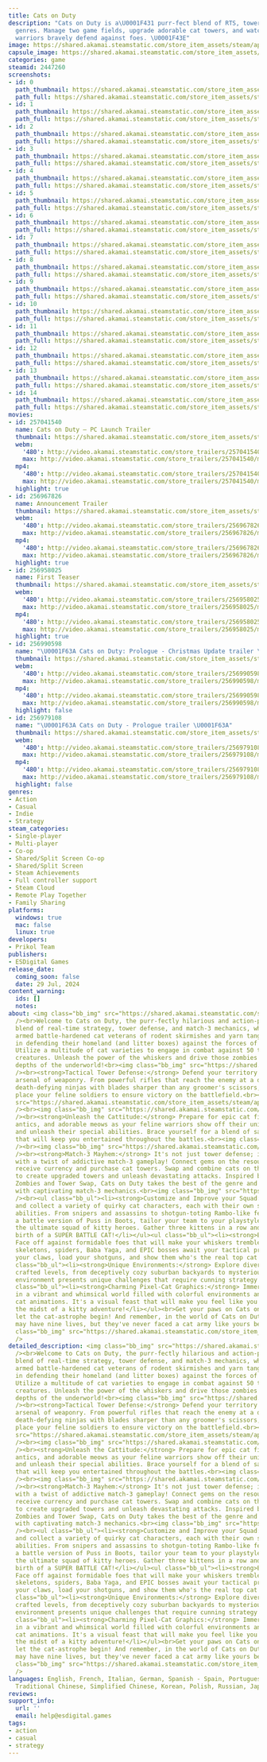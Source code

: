 ```yaml
---
title: Cats on Duty
description: "Cats on Duty is a\U0001F431 purr-fect blend of RTS, tower defense, game
  genres. Manage two game fields, upgrade adorable cat towers, and watch your fluffy
  warriors bravely defend against foes. \U0001F43E"
image: https://shared.akamai.steamstatic.com/store_item_assets/steam/apps/2447260/header.jpg?t=1730898256
capsule_image: https://shared.akamai.steamstatic.com/store_item_assets/steam/apps/2447260/9b97e72a381b1ed0511d5972bd5952b72f9dad6d/capsule_231x87.jpg?t=1730898256
categories: game
steamid: 2447260
screenshots:
- id: 0
  path_thumbnail: https://shared.akamai.steamstatic.com/store_item_assets/steam/apps/2447260/ss_1ce2f96c29eff10a5568a5426850ae9798d1362a.600x338.jpg?t=1730898256
  path_full: https://shared.akamai.steamstatic.com/store_item_assets/steam/apps/2447260/ss_1ce2f96c29eff10a5568a5426850ae9798d1362a.1920x1080.jpg?t=1730898256
- id: 1
  path_thumbnail: https://shared.akamai.steamstatic.com/store_item_assets/steam/apps/2447260/ss_e1087dd45f3c3d8f2eeb085b50f55e1e3d3a13b7.600x338.jpg?t=1730898256
  path_full: https://shared.akamai.steamstatic.com/store_item_assets/steam/apps/2447260/ss_e1087dd45f3c3d8f2eeb085b50f55e1e3d3a13b7.1920x1080.jpg?t=1730898256
- id: 2
  path_thumbnail: https://shared.akamai.steamstatic.com/store_item_assets/steam/apps/2447260/ss_2b0073dd1d44c61da5b9064d6608dbbabddd70ba.600x338.jpg?t=1730898256
  path_full: https://shared.akamai.steamstatic.com/store_item_assets/steam/apps/2447260/ss_2b0073dd1d44c61da5b9064d6608dbbabddd70ba.1920x1080.jpg?t=1730898256
- id: 3
  path_thumbnail: https://shared.akamai.steamstatic.com/store_item_assets/steam/apps/2447260/ss_bc4b87feee15177c37ffbd9746fce51fbba178cf.600x338.jpg?t=1730898256
  path_full: https://shared.akamai.steamstatic.com/store_item_assets/steam/apps/2447260/ss_bc4b87feee15177c37ffbd9746fce51fbba178cf.1920x1080.jpg?t=1730898256
- id: 4
  path_thumbnail: https://shared.akamai.steamstatic.com/store_item_assets/steam/apps/2447260/ss_384845da918650d51c7b7cd9f23aa9e6f23e0677.600x338.jpg?t=1730898256
  path_full: https://shared.akamai.steamstatic.com/store_item_assets/steam/apps/2447260/ss_384845da918650d51c7b7cd9f23aa9e6f23e0677.1920x1080.jpg?t=1730898256
- id: 5
  path_thumbnail: https://shared.akamai.steamstatic.com/store_item_assets/steam/apps/2447260/ss_506eba2b8f7b10620c26387f141ca0fa20ad1ac6.600x338.jpg?t=1730898256
  path_full: https://shared.akamai.steamstatic.com/store_item_assets/steam/apps/2447260/ss_506eba2b8f7b10620c26387f141ca0fa20ad1ac6.1920x1080.jpg?t=1730898256
- id: 6
  path_thumbnail: https://shared.akamai.steamstatic.com/store_item_assets/steam/apps/2447260/ss_a5595eba785f9cfa0686b1e7e9b2f1301cb61f6a.600x338.jpg?t=1730898256
  path_full: https://shared.akamai.steamstatic.com/store_item_assets/steam/apps/2447260/ss_a5595eba785f9cfa0686b1e7e9b2f1301cb61f6a.1920x1080.jpg?t=1730898256
- id: 7
  path_thumbnail: https://shared.akamai.steamstatic.com/store_item_assets/steam/apps/2447260/ss_1d446a95503b22d54d59d1fdceba97770df33ba2.600x338.jpg?t=1730898256
  path_full: https://shared.akamai.steamstatic.com/store_item_assets/steam/apps/2447260/ss_1d446a95503b22d54d59d1fdceba97770df33ba2.1920x1080.jpg?t=1730898256
- id: 8
  path_thumbnail: https://shared.akamai.steamstatic.com/store_item_assets/steam/apps/2447260/ss_52063350eb50b0e2d720d69c70208dfd82ed9502.600x338.jpg?t=1730898256
  path_full: https://shared.akamai.steamstatic.com/store_item_assets/steam/apps/2447260/ss_52063350eb50b0e2d720d69c70208dfd82ed9502.1920x1080.jpg?t=1730898256
- id: 9
  path_thumbnail: https://shared.akamai.steamstatic.com/store_item_assets/steam/apps/2447260/ss_4944e72dff7d2cb6a2ad36728282a68514c17075.600x338.jpg?t=1730898256
  path_full: https://shared.akamai.steamstatic.com/store_item_assets/steam/apps/2447260/ss_4944e72dff7d2cb6a2ad36728282a68514c17075.1920x1080.jpg?t=1730898256
- id: 10
  path_thumbnail: https://shared.akamai.steamstatic.com/store_item_assets/steam/apps/2447260/ss_c6c51fc416193702c893120d007ee429e8d0d33e.600x338.jpg?t=1730898256
  path_full: https://shared.akamai.steamstatic.com/store_item_assets/steam/apps/2447260/ss_c6c51fc416193702c893120d007ee429e8d0d33e.1920x1080.jpg?t=1730898256
- id: 11
  path_thumbnail: https://shared.akamai.steamstatic.com/store_item_assets/steam/apps/2447260/ss_42d6f46a741f622b1963b3abb16269359a208138.600x338.jpg?t=1730898256
  path_full: https://shared.akamai.steamstatic.com/store_item_assets/steam/apps/2447260/ss_42d6f46a741f622b1963b3abb16269359a208138.1920x1080.jpg?t=1730898256
- id: 12
  path_thumbnail: https://shared.akamai.steamstatic.com/store_item_assets/steam/apps/2447260/ss_94d2e852ac592a399b7256895a8ced98a2fe7c30.600x338.jpg?t=1730898256
  path_full: https://shared.akamai.steamstatic.com/store_item_assets/steam/apps/2447260/ss_94d2e852ac592a399b7256895a8ced98a2fe7c30.1920x1080.jpg?t=1730898256
- id: 13
  path_thumbnail: https://shared.akamai.steamstatic.com/store_item_assets/steam/apps/2447260/ss_bc30ece58fcb0096305e91af3a3e0cd4f5d1a5ac.600x338.jpg?t=1730898256
  path_full: https://shared.akamai.steamstatic.com/store_item_assets/steam/apps/2447260/ss_bc30ece58fcb0096305e91af3a3e0cd4f5d1a5ac.1920x1080.jpg?t=1730898256
- id: 14
  path_thumbnail: https://shared.akamai.steamstatic.com/store_item_assets/steam/apps/2447260/ss_a5005368cafd3a1d3aa2a68e1ea1d03c4e3216c2.600x338.jpg?t=1730898256
  path_full: https://shared.akamai.steamstatic.com/store_item_assets/steam/apps/2447260/ss_a5005368cafd3a1d3aa2a68e1ea1d03c4e3216c2.1920x1080.jpg?t=1730898256
movies:
- id: 257041540
  name: Cats on Duty — PC Launch Trailer
  thumbnail: https://shared.akamai.steamstatic.com/store_item_assets/steam/apps/257041540/movie.293x165.jpg?t=1722273098
  webm:
    '480': http://video.akamai.steamstatic.com/store_trailers/257041540/movie480_vp9.webm?t=1722273098
    max: http://video.akamai.steamstatic.com/store_trailers/257041540/movie_max_vp9.webm?t=1722273098
  mp4:
    '480': http://video.akamai.steamstatic.com/store_trailers/257041540/movie480.mp4?t=1722273098
    max: http://video.akamai.steamstatic.com/store_trailers/257041540/movie_max.mp4?t=1722273098
  highlight: true
- id: 256967826
  name: Announcement Trailer
  thumbnail: https://shared.akamai.steamstatic.com/store_item_assets/steam/apps/256967826/movie.293x165.jpg?t=1698682516
  webm:
    '480': http://video.akamai.steamstatic.com/store_trailers/256967826/movie480_vp9.webm?t=1698682516
    max: http://video.akamai.steamstatic.com/store_trailers/256967826/movie_max_vp9.webm?t=1698682516
  mp4:
    '480': http://video.akamai.steamstatic.com/store_trailers/256967826/movie480.mp4?t=1698682516
    max: http://video.akamai.steamstatic.com/store_trailers/256967826/movie_max.mp4?t=1698682516
  highlight: true
- id: 256958025
  name: First Teaser
  thumbnail: https://shared.akamai.steamstatic.com/store_item_assets/steam/apps/256958025/movie.293x165.jpg?t=1689860726
  webm:
    '480': http://video.akamai.steamstatic.com/store_trailers/256958025/movie480_vp9.webm?t=1689860726
    max: http://video.akamai.steamstatic.com/store_trailers/256958025/movie_max_vp9.webm?t=1689860726
  mp4:
    '480': http://video.akamai.steamstatic.com/store_trailers/256958025/movie480.mp4?t=1689860726
    max: http://video.akamai.steamstatic.com/store_trailers/256958025/movie_max.mp4?t=1689860726
  highlight: true
- id: 256990598
  name: "\U0001F63A Cats on Duty: Prologue - Christmas Update trailer \U0001F63A"
  thumbnail: https://shared.akamai.steamstatic.com/store_item_assets/steam/apps/256990598/movie.293x165.jpg?t=1703240908
  webm:
    '480': http://video.akamai.steamstatic.com/store_trailers/256990598/movie480_vp9.webm?t=1703240908
    max: http://video.akamai.steamstatic.com/store_trailers/256990598/movie_max_vp9.webm?t=1703240908
  mp4:
    '480': http://video.akamai.steamstatic.com/store_trailers/256990598/movie480.mp4?t=1703240908
    max: http://video.akamai.steamstatic.com/store_trailers/256990598/movie_max.mp4?t=1703240908
  highlight: false
- id: 256979108
  name: "\U0001F63A Cats on Duty - Prologue trailer \U0001F63A"
  thumbnail: https://shared.akamai.steamstatic.com/store_item_assets/steam/apps/256979108/movie.293x165.jpg?t=1698760551
  webm:
    '480': http://video.akamai.steamstatic.com/store_trailers/256979108/movie480_vp9.webm?t=1698760551
    max: http://video.akamai.steamstatic.com/store_trailers/256979108/movie_max_vp9.webm?t=1698760551
  mp4:
    '480': http://video.akamai.steamstatic.com/store_trailers/256979108/movie480.mp4?t=1698760551
    max: http://video.akamai.steamstatic.com/store_trailers/256979108/movie_max.mp4?t=1698760551
  highlight: false
genres:
- Action
- Casual
- Indie
- Strategy
steam_categories:
- Single-player
- Multi-player
- Co-op
- Shared/Split Screen Co-op
- Shared/Split Screen
- Steam Achievements
- Full controller support
- Steam Cloud
- Remote Play Together
- Family Sharing
platforms:
  windows: true
  mac: false
  linux: true
developers:
- Prikol Team
publishers:
- ESDigital Games
release_date:
  coming_soon: false
  date: 29 Jul, 2024
content_warning:
  ids: []
  notes:
about: <img class="bb_img" src="https://shared.akamai.steamstatic.com/store_item_assets/steam/apps/2447260/extras/carflex.gif?t=1730898256"
  /><br>Welcome to Cats on Duty, the purr-fectly hilarious and action-packed ultimate
  blend of real-time strategy, tower defense, and match-3 mechanics, where heavily
  armed battle-hardened cat veterans of rodent skirmishes and yarn tangles take charge
  in defending their homeland (and litter boxes) against the forces of great evil!
  Utilize a multitude of cat varieties to engage in combat against 50 types of fiendish
  creatures. Unleash the power of the whiskers and drive those zombies back to the
  depths of the underworld!<br><img class="bb_img" src="https://shared.akamai.steamstatic.com/store_item_assets/steam/apps/2447260/extras/Tactical-Tower-Defense_616x100.png?t=1730898256"
  /><br><strong>Tactical Tower Defense:</strong> Defend your territory with a brutal
  arsenal of weaponry. From powerful rifles that reach the enemy at a distance to
  death-defying ninjas with blades sharper than any groomer's scissors, strategically
  place your feline soldiers to ensure victory on the battlefield.<br><img class="bb_img"
  src="https://shared.akamai.steamstatic.com/store_item_assets/steam/apps/2447260/extras/catmine.gif?t=1730898256"
  /><br><img class="bb_img" src="https://shared.akamai.steamstatic.com/store_item_assets/steam/apps/2447260/extras/Unleash-the-Cattitude_616x100.png?t=1730898256"
  /><br><strong>Unleash the Cattitude:</strong> Prepare for epic cat fights, playful
  antics, and adorable meows as your feline warriors show off their unique personalities
  and unleash their special abilities. Brace yourself for a blend of sass and strategy
  that will keep you entertained throughout the battles.<br><img class="bb_img" src="https://shared.akamai.steamstatic.com/store_item_assets/steam/apps/2447260/extras/rockcool.gif?t=1730898256"
  /><br><img class="bb_img" src="https://shared.akamai.steamstatic.com/store_item_assets/steam/apps/2447260/extras/Match-3-Mayhem_616x100.png?t=1730898256"
  /><br><strong>Match-3 Mayhem:</strong> It's not just tower defense; it's tower defense
  with a twist of addictive match-3 gameplay! Connect gems on the resource field to
  receive currency and purchase cat towers. Swap and combine cats on the battlefield
  to create upgraded towers and unleash devastating attacks. Inspired by Plants vs
  Zombies and Tower Swap, Cats on Duty takes the best of the genre and enhances it
  with captivating match-3 mechanics.<br><img class="bb_img" src="https://shared.akamai.steamstatic.com/store_item_assets/steam/apps/2447260/extras/Key-Features_616x150.png?t=1730898256"
  /><br><ul class="bb_ul"><li><strong>Customize and Improve your Squad:</strong> Unlock
  and collect a variety of quirky cat characters, each with their own strengths and
  abilities. From snipers and assassins to shotgun-toting Rambo-like felines and even
  a battle version of Puss in Boots, tailor your team to your playstyle and create
  the ultimate squad of kitty heroes. Gather three kittens in a row and witness the
  birth of a SUPER BATTLE CAT!</li></ul><ul class="bb_ul"><li><strong>Epic Battles:</strong>
  Face off against formidable foes that will make your whiskers tremble. Zombies,
  skeletons, spiders, Baba Yaga, and EPIC bosses await your tactical prowess. Sharpen
  your claws, load your shotguns, and show them who's the real top cat on the battlefield!</li></ul><ul
  class="bb_ul"><li><strong>Unique Environments:</strong> Explore diverse and meticulously
  crafted levels, from deceptively cozy suburban backyards to mysterious desert. Each
  environment presents unique challenges that require cunning strategy to emerge victorious.</li></ul><ul
  class="bb_ul"><li><strong>Charming Pixel-Cat Graphics:</strong> Immerse yourself
  in a vibrant and whimsical world filled with colorful environments and adorable
  cat animations. It's a visual feast that will make you feel like you're right in
  the midst of a kitty adventure!</li></ul><br>Get your paws on Cats on Duty now and
  let the cat-astrophe begin! And remember, in the world of Cats on Duty, some enemies
  may have nine lives, but they've never faced a cat army like yours before!<br><br><br><br><img
  class="bb_img" src="https://shared.akamai.steamstatic.com/store_item_assets/steam/apps/2447260/extras/footer_616x150.png?t=1730898256"
  />
detailed_description: <img class="bb_img" src="https://shared.akamai.steamstatic.com/store_item_assets/steam/apps/2447260/extras/carflex.gif?t=1730898256"
  /><br>Welcome to Cats on Duty, the purr-fectly hilarious and action-packed ultimate
  blend of real-time strategy, tower defense, and match-3 mechanics, where heavily
  armed battle-hardened cat veterans of rodent skirmishes and yarn tangles take charge
  in defending their homeland (and litter boxes) against the forces of great evil!
  Utilize a multitude of cat varieties to engage in combat against 50 types of fiendish
  creatures. Unleash the power of the whiskers and drive those zombies back to the
  depths of the underworld!<br><img class="bb_img" src="https://shared.akamai.steamstatic.com/store_item_assets/steam/apps/2447260/extras/Tactical-Tower-Defense_616x100.png?t=1730898256"
  /><br><strong>Tactical Tower Defense:</strong> Defend your territory with a brutal
  arsenal of weaponry. From powerful rifles that reach the enemy at a distance to
  death-defying ninjas with blades sharper than any groomer's scissors, strategically
  place your feline soldiers to ensure victory on the battlefield.<br><img class="bb_img"
  src="https://shared.akamai.steamstatic.com/store_item_assets/steam/apps/2447260/extras/catmine.gif?t=1730898256"
  /><br><img class="bb_img" src="https://shared.akamai.steamstatic.com/store_item_assets/steam/apps/2447260/extras/Unleash-the-Cattitude_616x100.png?t=1730898256"
  /><br><strong>Unleash the Cattitude:</strong> Prepare for epic cat fights, playful
  antics, and adorable meows as your feline warriors show off their unique personalities
  and unleash their special abilities. Brace yourself for a blend of sass and strategy
  that will keep you entertained throughout the battles.<br><img class="bb_img" src="https://shared.akamai.steamstatic.com/store_item_assets/steam/apps/2447260/extras/rockcool.gif?t=1730898256"
  /><br><img class="bb_img" src="https://shared.akamai.steamstatic.com/store_item_assets/steam/apps/2447260/extras/Match-3-Mayhem_616x100.png?t=1730898256"
  /><br><strong>Match-3 Mayhem:</strong> It's not just tower defense; it's tower defense
  with a twist of addictive match-3 gameplay! Connect gems on the resource field to
  receive currency and purchase cat towers. Swap and combine cats on the battlefield
  to create upgraded towers and unleash devastating attacks. Inspired by Plants vs
  Zombies and Tower Swap, Cats on Duty takes the best of the genre and enhances it
  with captivating match-3 mechanics.<br><img class="bb_img" src="https://shared.akamai.steamstatic.com/store_item_assets/steam/apps/2447260/extras/Key-Features_616x150.png?t=1730898256"
  /><br><ul class="bb_ul"><li><strong>Customize and Improve your Squad:</strong> Unlock
  and collect a variety of quirky cat characters, each with their own strengths and
  abilities. From snipers and assassins to shotgun-toting Rambo-like felines and even
  a battle version of Puss in Boots, tailor your team to your playstyle and create
  the ultimate squad of kitty heroes. Gather three kittens in a row and witness the
  birth of a SUPER BATTLE CAT!</li></ul><ul class="bb_ul"><li><strong>Epic Battles:</strong>
  Face off against formidable foes that will make your whiskers tremble. Zombies,
  skeletons, spiders, Baba Yaga, and EPIC bosses await your tactical prowess. Sharpen
  your claws, load your shotguns, and show them who's the real top cat on the battlefield!</li></ul><ul
  class="bb_ul"><li><strong>Unique Environments:</strong> Explore diverse and meticulously
  crafted levels, from deceptively cozy suburban backyards to mysterious desert. Each
  environment presents unique challenges that require cunning strategy to emerge victorious.</li></ul><ul
  class="bb_ul"><li><strong>Charming Pixel-Cat Graphics:</strong> Immerse yourself
  in a vibrant and whimsical world filled with colorful environments and adorable
  cat animations. It's a visual feast that will make you feel like you're right in
  the midst of a kitty adventure!</li></ul><br>Get your paws on Cats on Duty now and
  let the cat-astrophe begin! And remember, in the world of Cats on Duty, some enemies
  may have nine lives, but they've never faced a cat army like yours before!<br><br><br><br><img
  class="bb_img" src="https://shared.akamai.steamstatic.com/store_item_assets/steam/apps/2447260/extras/footer_616x150.png?t=1730898256"
  />
languages: English, French, Italian, German, Spanish - Spain, Portuguese - Brazil,
  Traditional Chinese, Simplified Chinese, Korean, Polish, Russian, Japanese
reviews:
support_info:
  url: ''
  email: help@esdigital.games
tags:
- action
- casual
- strategy
---
```


